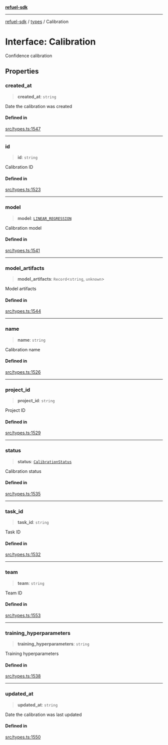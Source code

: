 [**refuel-sdk**](../../README.md)

***

[refuel-sdk](../../modules.md) / [types](../README.md) / Calibration

# Interface: Calibration

Confidence calibration

## Properties

### created\_at

> **created\_at**: `string`

Date the calibration was created

#### Defined in

[src/types.ts:1547](https://github.com/refuel-ai/refuel-sdk/blob/7a0f1a61ebc96b440ae457740bef10a1f55424fa/src/types.ts#L1547)

***

### id

> **id**: `string`

Calibration ID

#### Defined in

[src/types.ts:1523](https://github.com/refuel-ai/refuel-sdk/blob/7a0f1a61ebc96b440ae457740bef10a1f55424fa/src/types.ts#L1523)

***

### model

> **model**: [`LINEAR_REGRESSION`](../enumerations/CalibrationModel.md#linear_regression)

Calibration model

#### Defined in

[src/types.ts:1541](https://github.com/refuel-ai/refuel-sdk/blob/7a0f1a61ebc96b440ae457740bef10a1f55424fa/src/types.ts#L1541)

***

### model\_artifacts

> **model\_artifacts**: `Record`\<`string`, `unknown`\>

Model artifacts

#### Defined in

[src/types.ts:1544](https://github.com/refuel-ai/refuel-sdk/blob/7a0f1a61ebc96b440ae457740bef10a1f55424fa/src/types.ts#L1544)

***

### name

> **name**: `string`

Calibration name

#### Defined in

[src/types.ts:1526](https://github.com/refuel-ai/refuel-sdk/blob/7a0f1a61ebc96b440ae457740bef10a1f55424fa/src/types.ts#L1526)

***

### project\_id

> **project\_id**: `string`

Project ID

#### Defined in

[src/types.ts:1529](https://github.com/refuel-ai/refuel-sdk/blob/7a0f1a61ebc96b440ae457740bef10a1f55424fa/src/types.ts#L1529)

***

### status

> **status**: [`CalibrationStatus`](../enumerations/CalibrationStatus.md)

Calibration status

#### Defined in

[src/types.ts:1535](https://github.com/refuel-ai/refuel-sdk/blob/7a0f1a61ebc96b440ae457740bef10a1f55424fa/src/types.ts#L1535)

***

### task\_id

> **task\_id**: `string`

Task ID

#### Defined in

[src/types.ts:1532](https://github.com/refuel-ai/refuel-sdk/blob/7a0f1a61ebc96b440ae457740bef10a1f55424fa/src/types.ts#L1532)

***

### team

> **team**: `string`

Team ID

#### Defined in

[src/types.ts:1553](https://github.com/refuel-ai/refuel-sdk/blob/7a0f1a61ebc96b440ae457740bef10a1f55424fa/src/types.ts#L1553)

***

### training\_hyperparameters

> **training\_hyperparameters**: `string`

Training hyperparameters

#### Defined in

[src/types.ts:1538](https://github.com/refuel-ai/refuel-sdk/blob/7a0f1a61ebc96b440ae457740bef10a1f55424fa/src/types.ts#L1538)

***

### updated\_at

> **updated\_at**: `string`

Date the calibration was last updated

#### Defined in

[src/types.ts:1550](https://github.com/refuel-ai/refuel-sdk/blob/7a0f1a61ebc96b440ae457740bef10a1f55424fa/src/types.ts#L1550)
